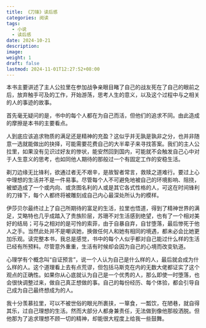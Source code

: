 ```yaml
---
title: 《刀锋》读后感
categories: 阅读
tags:
  - 小说
  - 读后感
date: 2024-10-21
description: 
image: 
weight: 1
draft: false
lastmod: 2024-11-01T12:27:52+08:00
---
```

本书主要讲述了主人公拉里在参加战争亲眼目睹了自己的战友死在了自己的眼前之后，放弃触手可及的工作，开始游荡，思考人生的意义，以及这个过程中与之相关的人的事迹的故事。

首先毫无疑问的是，书中的每个人都在为自己而活，但他们的追求不同。由此造成的摩擦是本书的主要看点。

人到底应该追求物质的满足还是精神的充盈？这似乎并无孰是孰非之分，也并非随意一选就能做出的抉择，可能需要花费自己的大半辈子来寻找答案。我们的主人公拉里，如果没有见识过好友的惨状，能安然回到国内，可能就不会触发自己心中对于人生意义的思考，也如同他人期待的那般过一个有固定工作的安稳生活。

剃刀边缘无比锋利，欲通过者无不艰辛，是故智者常言，救赎之道难行。要过上心中理想的生活并不是一件易事。尽管每个人不可避免地被自己的环境影响、阻挠，被塑造成了一个或内向、或贪图名利的人或是其它各式性格的人，可这在时间锋利的刀锋下，每个人都终将被雕刻成自己内心最深处所认为的模样。

伊莎贝尔最终过上了自己所期待的富足的生活，拉里也悟道，得到了精神世界的满足，艾略特也几乎成踏入了贵族阶层，苏珊不对生活感到绝望，也有了一个相对美好的结局；可与之相对的是可怜的索菲，由于自暴自弃，自甘堕落，最后惨死于他人之手。当然此处并不是嘲讽她，换做任何人和她有相同的境遇，都未必会比她更加乐观。读完整本书，我总是感觉，书中的每个人似乎都对自己能过什么样的生活已经有所预料。尽管意外重重，生活有时候却会因为自己的心境而改变轨道。

心理学有个概念叫“自证预言”，说一个人认为自己是什么样的人，最后就会成为什么样的人。这个道理看上去有点荒谬，但包括马斯克在内的无数大佬都证实了这个观点的正确性。如果你从心底就认为自己是一个优秀的人，那么即使一时堕落，也会很快调整过来，做自己真正想做的事。自己的每份经历、每个体验，都会引导自己成为自己最终想成为的人。

我十分羡慕拉里，可以不被世俗的眼光所裹挟，一箪食，一瓢饮，在陋巷，就自得其乐，过自己理想的生活。然而大部分人都身兼责任，无法做到像他那般洒脱。但他那为了追求理想不顾一切的精神，却能很大程度上给我一些鼓舞。





